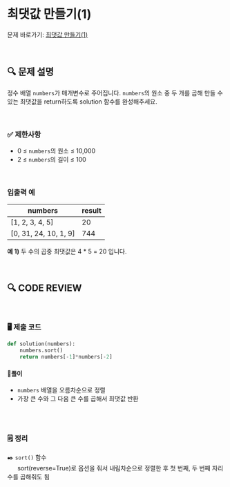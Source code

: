 # 최댓값 만들기(1)

문제 바로가기: [최댓값 만들기(1)](https://school.programmers.co.kr/learn/courses/30/lessons/120847)

<br/>

## **🔍 문제 설명**

정수 배열 `numbers`가 매개변수로 주어집니다. `numbers`의 원소 중 두 개를 곱해 만들 수 있는 최댓값을 return하도록 solution 함수를 완성해주세요.

<br/>

### **✅ 제한사항**

- 0 ≤ `numbers`의 원소 ≤ 10,000
- 2 ≤ `numbers`의 길이 ≤ 100
<br/>

### **입출력 예**


|        numbers        | result |
| --------------------- |--------|
|    [1, 2, 3, 4, 5]    |   20   |
| [0, 31, 24, 10, 1, 9] |   744  |

**예 1)**
두 수의 곱중 최댓값은 4 * 5 = 20 입니다.

<br/>

## **🔍 CODE REVIEW**
<br/>

### **🖥️ 제출 코드**

```python
def solution(numbers):
    numbers.sort()
    return numbers[-1]*numbers[-2]
```

#### **📍풀이**

- `numbers` 배열을 오름차순으로 정렬
- 가장 큰 수와 그 다음 큰 수를 곱해서 최댓값 반환

<br/>

  #
### **🗒️ 정리**
✒️ `sort()` 함수  
&nbsp;&nbsp;&nbsp;&nbsp;&nbsp;&nbsp;sort(reverse=True)로 옵션을 줘서 내림차순으로 정렬한 후 첫 번째, 두 번째 자리 수를 곱해줘도 됨